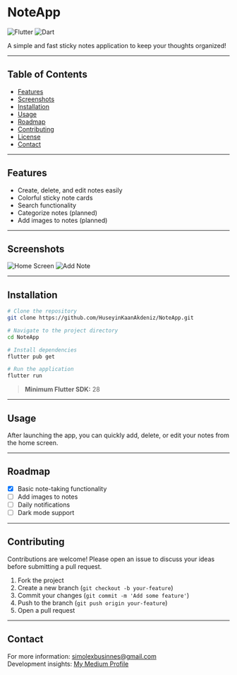 # NoteApp

![Flutter](https://img.shields.io/badge/Flutter-02569B?logo=flutter&logoColor=white)
![Dart](https://img.shields.io/badge/Dart-0175C2?logo=dart&logoColor=white)

A simple and fast sticky notes application to keep your thoughts organized!

---

## Table of Contents

- [Features](#features)
- [Screenshots](#screenshots)
- [Installation](#installation)
- [Usage](#usage)
- [Roadmap](#roadmap)
- [Contributing](#contributing)
- [License](#license)
- [Contact](#contact)

---

## Features

- Create, delete, and edit notes easily
- Colorful sticky note cards
- Search functionality
- Categorize notes (planned)
- Add images to notes (planned)

---

## Screenshots

![Home Screen](screenshots/main_screen.png)
![Add Note](screenshots/add_note.png)

---

## Installation

```bash
# Clone the repository
git clone https://github.com/HuseyinKaanAkdeniz/NoteApp.git

# Navigate to the project directory
cd NoteApp

# Install dependencies
flutter pub get

# Run the application
flutter run
```

> **Minimum Flutter SDK:** 28

---

## Usage

After launching the app, you can quickly add, delete, or edit your notes from the home screen.

---

## Roadmap

- [x] Basic note-taking functionality
- [ ] Add images to notes
- [ ] Daily notifications
- [ ] Dark mode support

---

## Contributing

Contributions are welcome! Please open an issue to discuss your ideas before submitting a pull request.

1. Fork the project
2. Create a new branch (`git checkout -b your-feature`)
3. Commit your changes (`git commit -m 'Add some feature'`)
4. Push to the branch (`git push origin your-feature`)
5. Open a pull request

---

## Contact

For more information: [simolexbusinnes@gmail.com](mailto:simolexbusinnes@gmail.com)  
Development insights: [My Medium Profile](https://medium.com/@kaanakdeniz)

